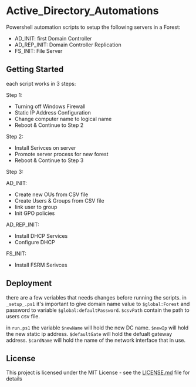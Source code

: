 # Active_Directory_Automations

Powershell automation scripts to setup the following servers in a Forest:
- AD_INIT: first Domain Controller
- AD_REP_INIT: Domain Controller Replication 
- FS_INIT: File Server

## Getting Started

each script works in 3 steps:

Step 1:
* Turning off Windows Firewall
* Static IP Address Configuration
* Change computer name to logical name 
* Reboot & Continue to Step 2

Step 2:
* Install  Serivces on server
* Promote server process for new forest 
* Reboot & Continue to Step 3

Step 3:

AD_INIT:
* Create new OUs from CSV file 
* Create Users & Groups from CSV file 
* link user to group 
* Init GPO policies 

AD_REP_INIT:
* Install DHCP Services
* Configure DHCP

FS_INIT:
* Install FSRM Serivces
            
## Deployment

there are a few veriables that needs changes before running the scripts.
in `_setup_.ps1` it's important to give domain name value to ```$global:Forest``` and password to variable ```$global:defaultPassword```.
 ```$csvPath``` contain the path to users csv file.

in `run.ps1` the variable ```$newName``` will hold the new DC name.
```$newIp``` will hold the new static ip address.
```$defaultGate``` will hold the defualt gateway address.
```$cardName``` will hold the name of the network interface that in use.

## License

This project is licensed under the MIT License - see the [LICENSE.md](LICENSE.md) file for details
